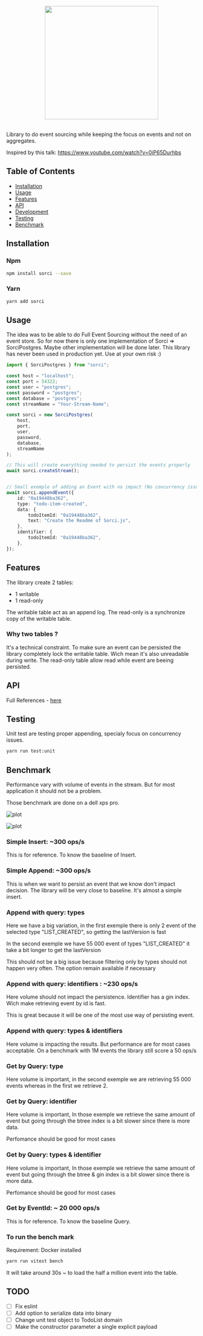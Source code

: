<div align="center">
	<br/>
	<img src="./image/sorci.png" width="300" />
	<br/>
	<br/>
</div>

Library to do event sourcing while keeping the focus on events and not on aggregates.

Inspired by this talk: https://www.youtube.com/watch?v=0iP65Durhbs

## Table of Contents

- [Installation](#installation)
- [Usage](#usage)
- [Features](#features)
- [API](#api)
- [Development](#development)
- [Testing](#testing)
- [Benchmark](#benchmark)

## Installation

### Npm

```bash
npm install sorci --save
```

### Yarn

```bash
yarn add sorci
```
## Usage

The idea was to be able to do Full Event Sourcing without the need of an event store.
So for now there is only one implementation of Sorci => SorciPostgres.
Maybe other implementation will be done later.
This library has never been used in production yet. Use at your own risk :)

```typescript
import { SorciPostgres } from "sorci";

const host = "localhost";
const port = 54322;
const user = "postgres";
const password = "postgres";
const database = "postgres";
const streamName = "Your-Stream-Name";

const sorci = new SorciPostgres(
	host,
	port,
	user,
	password,
	database,
	streamName
);

// This will create everything needed to persist the events properly
await sorci.createStream();


// Small exemple of adding an Event with no impact (No concurrency issue)
await sorci.appendEvent({
	id: "0a19448ba362",
	type: "todo-item-created",
	data: {
		todoItemId: "0a19448ba362",
		text: "Create the Readme of Sorci.js",
	},
	identifier: {
		todoItemId: "0a19448ba362",
	},
});
```

## Features

The library create 2 tables:

* 1 writable
* 1 read-only

The writable table act as an append log. The read-only is a synchronize copy of the writable table.

### Why two tables ? 

It's a technical constraint. To make sure an event can be persisted the library completely lock the writable table.
Wich mean it's also unreadable during write. The read-only table allow read while event are beeing persisted.

## API

Full References - [here](./docs/references.md)

## Testing

Unit test are testing proper appending, specialy focus on concurrency issues.

```bash
yarn run test:unit
```

## Benchmark

Performance vary with volume of events in the stream.
But for most application it should not be a problem.

Those benchmark are done on a dell xps pro.

![plot](./image/benchmark-on-23-events.png)

![plot](./image/benchmark-on-500k-events.png)

### Simple Insert: ~300 ops/s

This is for reference. To know the baseline of Insert.

### Simple Append: ~300 ops/s

This is when we want to persist an event that we know don't impact decision.
The library will be very close to baseline. It's almost a simple insert.

### Append with query: types

Here we have a big variation, in the first exemple there is only 2 event of the selected type "LIST_CREATED", so getting the lastVersion is fast

In the second exemple we have 55 000 event of types "LIST_CREATED" it take a bit longer to get the lastVersion

This should not be a big issue because filtering only by types should not happen very often. The option remain available if necessary

### Append with query: identifiers : ~230 ops/s

Here volume should not impact the persistence. Identifier has a gin index. Wich make retrieving event by id is fast. 

This is great because it will be one of the most use way of persisting event.

### Append with query: types & identifiers

Here volume is impacting the results. But performance are for most cases acceptable. On a benchmark with 1M events the library still score a 50 ops/s

### Get by Query: type

Here volume is important, in the second exemple we are retrieving 55 000 events whereas in the first we retrieve 2.

### Get by Query: identifier 

Here volume is important, 
In those exemple we retrieve the same amount of event but going through the btree index is a bit slower since there is more data. 

Perfomance should be good for most cases

### Get by Query: types & identifier 

Here volume is important, 
In those exemple we retrieve the same amount of event but going through the btree & gin index is a bit slower since there is more data. 

Perfomance should be good for most cases

### Get by EventId: ~ 20 000 ops/s

This is for reference. To know the baseline Query.

### To run the bench mark

Requirement: Docker installed

```bash
yarn run vitest bench
```

It will take around 30s ~ to load the half a million event into the table.

## TODO

- [ ] Fix eslint
- [ ] Add option to serialize data into binary
- [ ] Change unit test object to TodoList domain
- [ ] Make the constructor parameter a single explicit payload